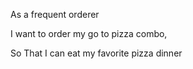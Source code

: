 As a frequent orderer

I want to order my go to pizza combo,

So That I can eat my favorite pizza dinner
